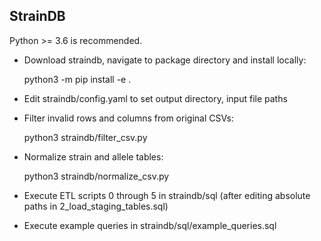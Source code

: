 
## StrainDB

Python >= 3.6 is recommended.

- Download straindb, navigate to package directory and install locally:

  python3 -m pip install -e .

- Edit straindb/config.yaml to set output directory, input file paths

- Filter invalid rows and columns from original CSVs:

  python3 straindb/filter_csv.py

- Normalize strain and allele tables:

  python3 straindb/normalize_csv.py

- Execute ETL scripts 0 through 5 in straindb/sql (after editing absolute paths in 2_load_staging_tables.sql)

- Execute example queries in straindb/sql/example_queries.sql

